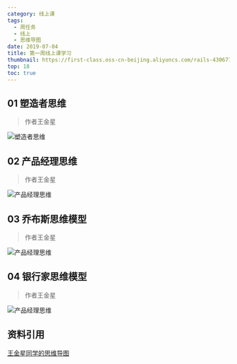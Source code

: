 ```yaml
---
category: 线上课
tags:
  - 周任务
  - 线上
  - 思维导图
date: 2019-07-04
title: 第一周线上课学习
thumbnail: https://first-class.oss-cn-beijing.aliyuncs.com/rails-4306770_1280.jpg
top: 18
toc: true
---
```


## 01 塑造者思维
> 作者王金星
<!-- more -->

![塑造者思维](https://first-class.oss-cn-beijing.aliyuncs.com/3611562164845_.pic_hd.jpg)

## 02 产品经理思维
> 作者王金星

![产品经理思维](https://first-class.oss-cn-beijing.aliyuncs.com/4461562255786_.pic_hd.jpg)

## 03 乔布斯思维模型
> 作者王金星

![产品经理思维](https://first-class.oss-cn-beijing.aliyuncs.com/1562412709513-0403da02-194f-4bf0-a2ba-04158774033b.png)

## 04 银行家思维模型
> 作者王金星

![产品经理思维](https://first-class.oss-cn-beijing.aliyuncs.com/1562428613314-b9518241-5987-47ae-bacf-13a01ed29f83.png)


## 资料引用

[王金星同学的思维导图](https://www.yuque.com/books/share/abc7f4c5-9082-4423-8a52-c8491287c20b)